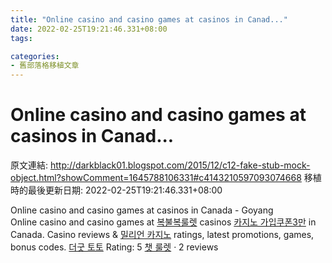 ```yaml
---
title: "Online casino and casino games at casinos in Canad..."
date: 2022-02-25T19:21:46.331+08:00
tags: 

categories:
- 舊部落格移植文章
---
```


# Online casino and casino games at casinos in Canad...

原文連結: http://darkblack01.blogspot.com/2015/12/c12-fake-stub-mock-object.html?showComment=1645788106331#c4143210597093074668
移植時的最後更新日期: 2022-02-25T19:21:46.331+08:00

Online casino and casino games at casinos in Canada - Goyang<br />Online casino and casino games at <a href="https://www.goyangfc.com/%ed%94%8c%eb%a0%88%ec%9d%b4%ed%8f%ac%ec%bb%a4.html" rel="nofollow">복불복룰렛</a> casinos <a href="https://www.poormansguidetocasinogambling.com/dafabet.html" rel="nofollow">카지노 가입쿠폰3만</a> in Canada. Casino reviews &amp; <a href="https://baccaratsites777.com/%ec%96%b4%eb%b2%a4%ec%a0%b8-%ec%8a%a4-%ec%b9%b4%ec%a7%80%eb%85%b8.html" rel="nofollow">밀리언 카지노</a> ratings, latest promotions, games, bonus codes. <a href="https://oncasinos.info/%ec%8b%a4%ec%8b%9c%ea%b0%84-%eb%b0%94%ec%b9%b4%eb%9d%bc.html" rel="nofollow">더굿 토토</a> Rating: 5 <a href="https://www.poormansguidetocasinogambling.com/%ec%98%a4%ea%b3%b5%ec%8a%ac%eb%a1%af.html" rel="nofollow">챗 룰렛</a> · ‎2 reviews
